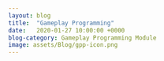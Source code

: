 ```yaml
---
layout: blog
title:  "Gameplay Programming"
date:   2020-01-27 10:00:00 +0000
blog-category: Gameplay Programming Module
image: assets/Blog/gpp-icon.png
---
```

